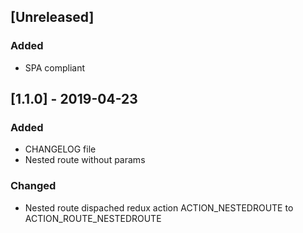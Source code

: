## [Unreleased]
### Added
- SPA compliant
## [1.1.0] - 2019-04-23
### Added
- CHANGELOG file
- Nested route without params
### Changed
- Nested route dispached redux action 
ACTION_NESTEDROUTE to ACTION_ROUTE_NESTEDROUTE
